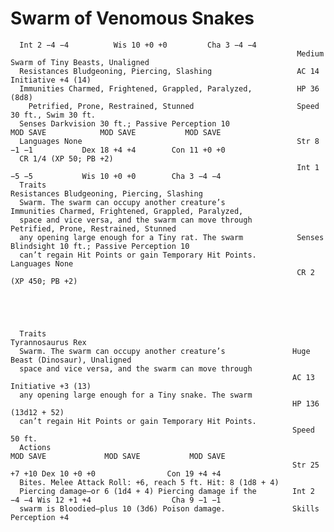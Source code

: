 # Swarm of Venomous Snakes

      Int 2 −4 −4          Wis 10 +0 +0         Cha 3 −4 −4
                                                                    Medium Swarm of Tiny Beasts, Unaligned
      Resistances Bludgeoning, Piercing, Slashing                   AC 14                           Initiative +4 (14)
      Immunities Charmed, Frightened, Grappled, Paralyzed,          HP 36 (8d8)
        Petrified, Prone, Restrained, Stunned                       Speed 30 ft., Swim 30 ft.
      Senses Darkvision 30 ft.; Passive Perception 10                         MOD SAVE            MOD SAVE           MOD SAVE
      Languages None                                                Str 8 −1 −1           Dex 18 +4 +4        Con 11 +0 +0
      CR 1/4 (XP 50; PB +2)
                                                                    Int 1 −5 −5           Wis 10 +0 +0        Cha 3 −4 −4
      Traits                                                        Resistances Bludgeoning, Piercing, Slashing
      Swarm. The swarm can occupy another creature’s                Immunities Charmed, Frightened, Grappled, Paralyzed,
      space and vice versa, and the swarm can move through            Petrified, Prone, Restrained, Stunned
      any opening large enough for a Tiny rat. The swarm            Senses Blindsight 10 ft.; Passive Perception 10
      can’t regain Hit Points or gain Temporary Hit Points.         Languages None
                                                                    CR 2 (XP 450; PB +2)





      Traits                                                       Tyrannosaurus Rex
      Swarm. The swarm can occupy another creature’s               Huge Beast (Dinosaur), Unaligned
      space and vice versa, and the swarm can move through
                                                                   AC 13                            Initiative +3 (13)
      any opening large enough for a Tiny snake. The swarm
                                                                   HP 136 (13d12 + 52)
      can’t regain Hit Points or gain Temporary Hit Points.
                                                                   Speed 50 ft.
      Actions                                                                MOD SAVE             MOD SAVE           MOD SAVE
                                                                   Str 25 +7 +10 Dex 10 +0 +0                Con 19 +4 +4
      Bites. Melee Attack Roll: +6, reach 5 ft. Hit: 8 (1d8 + 4)
      Piercing damage—or 6 (1d4 + 4) Piercing damage if the        Int 2 −4 −4 Wis 12 +1 +4                  Cha 9 −1 −1
      swarm is Bloodied—plus 10 (3d6) Poison damage.               Skills Perception +4
